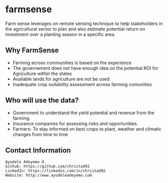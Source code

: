 # farmsense
Farm sense leverages on remote sensing technique to help stakeholders in the agricultural sector to plan and also estimate potential return on investment over a planting season in a specific area.

## Why FarmSense
 * Farming across communities is based on the experience
 * The governement does not have enough idea on the potential ROI for Agriculture within the states
 * Available lands for agriculture are not be used
 * Inadequate crop suitability assessment across farming comunities
 
## Who will use the data?
 * Government to understand the yield potential and revenue from the farming.
 * Insurance companies for assessing risks and opportunities.
 * Farmers: To stay informed on best crops to plant, weather and climatic changes from time to time


## Contact Information
    Ayodele Adeyemo O.
    Github: https://github.com/christad92
    LinkedIn: https://linkedin.com/in/christad92
    Website: http://www.ayodeleadeyemo.com
